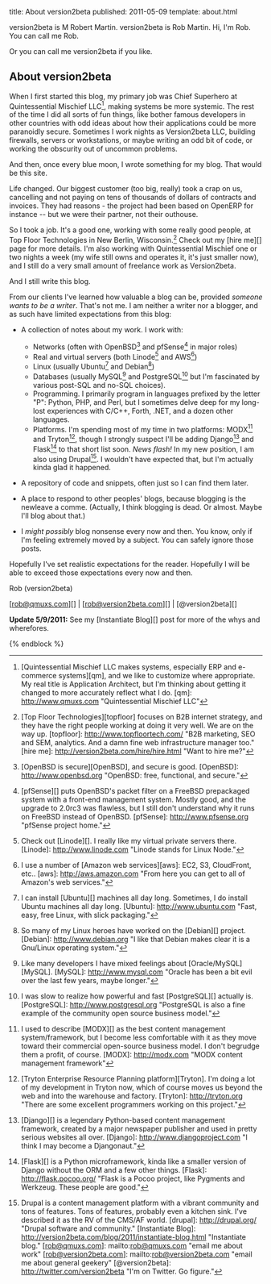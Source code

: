 title: About version2beta
published: 2011-05-09
template: about.html

version2beta is M Robert Martin. version2beta is Rob Martin.  Hi, I'm Rob. You can call me Rob.

Or you can call me version2beta if you like.

## About version2beta ##

When I first started this blog, my primary job was Chief Superhero at Quintessential Mischief LLC[^qmllc], making systems be more systemic. The rest of the time I did all sorts of fun things, like bother famous developers in other countries with odd ideas about how their applications could be more paranoidly secure. Sometimes I work nights as Version2beta LLC, building firewalls, servers or workstations, or maybe writing an odd bit of code, or working the obscurity out of uncommon problems.

And then, once every blue moon, I wrote something for my blog. That would be this site.

Life changed. Our biggest customer (too big, really) took a crap on us, cancelling and not paying on tens of thousands of dollars of contracts and invoices. They had reasons - the project had been based on OpenERP for instance -- but we were their partner, not their outhouse.

So I took a job. It's a good one, working with some really good people, at Top Floor Technologies in New Berlin, Wisconsin.[^topfloor] Check out my [hire me][] page for more details. I'm also working with Quintessential Mischief one or two nights a week (my wife still owns and operates it, it's just smaller now), and I still do a very small amount of freelance work as Version2beta.

And I still write this blog.

From our clients I've learned how valuable a blog can be, provided *someone wants to be a writer*. That's not me. I am neither a writer nor a blogger, and as such have limited expectations from this blog:

-   A collection of notes about my work. I work with:
    -   Networks (often with OpenBSD[^OpenBSD] and pfSense[^pfSense] in major roles)
    -   Real and virtual servers (both Linode[^Linode] and AWS[^AWS])
    -   Linux (usually Ubuntu[^Ubuntu] and Debian[^Debian])
    -   Databases (usually MySQL[^MySQL] and PostgreSQL[^Postgres] but I'm fascinated by various post-SQL and no-SQL choices).
    -   Programming. I primarily program in languages prefixed by the letter "P": Python, PHP, and Perl, but I sometimes delve deep for my long-lost experiences with C/C++, Forth, .NET, and a dozen other languages.
    -   Platforms. I'm spending most of my time in two platforms: MODX[^MODX] and Tryton[^Tryton], though I strongly suspect I'll be adding Django[^Django] and Flask[^Flask] to that short list soon. *News flash!* In my new position, I am also using Drupal[^drupal]. I wouldn't have expected that, but I'm actually kinda glad it happened.

-   A repository of code and snippets, often just so I can find them later.
-   A place to respond to other peoples' blogs, because blogging is the newleave a comme. (Actually, I think blogging is dead. Or almost. Maybe I'll blog about that.)
-   I *might possibly* blog nonsense every now and then. You know, only if I'm feeling extremely moved by a subject. You can safely ignore those posts.

Hopefully I've set realistic expectations for the reader. Hopefully I will be able to exceed those expectations every now and then.

Rob (version2beta)

[rob@qmuxs.com][] | [rob@version2beta.com][] | [@version2beta][]

__Update 5/9/2011:__ See my [Instantiate Blog][] post for more of the whys and wherefores.

  [^qmllc]: [Quintessential Mischief LLC makes systems, especially ERP and e-commerce systems][qm], and we like to customize where appropriate. My real title is Application Architect, but I'm thinking about getting it changed to more accurately reflect what I do.
  [qm]: http://www.qmuxs.com "Quintessential Mischief LLC"
  [^topfloor]: [Top Floor Technologies][topfloor] focuses on B2B internet strategy, and they have the right people working at doing it very well. We are on the way up.
  [topfloor]: http://www.topfloortech.com/ "B2B marketing, SEO and SEM, analytics. And a damn fine web infrastructure manager too."
  [hire me]: http://version2beta.com/hire/hire.html "Want to hire me?"
  [^OpenBSD]: [OpenBSD is secure][OpenBSD], and secure is good.
  [OpenBSD]: http://www.openbsd.org "OpenBSD: free, functional, and secure."
  [^pfSense]: [pfSense][] puts OpenBSD's packet filter on a FreeBSD prepackaged system with a front-end management system. Mostly good, and the upgrade to 2.0rc3 was flawless, but I still don't understand why it runs on FreeBSD instead of OpenBSD.
  [pfSense]: http://www.pfsense.org "pfSense project home."
  [^Linode]: Check out [Linode][]. I really like my virtual private servers there.
  [Linode]: http://www.linode.com "Linode stands for Linux Node."
  [^AWS]: I use a number of [Amazon web services][aws]: EC2, S3, CloudFront, etc..
  [aws]: http://aws.amazon.com "From here you can get to all of Amazon's web services."
  [^Ubuntu]: I can install [Ubuntu][] machines all day long. Sometimes, I do install Ubuntu machines all day long.
  [Ubuntu]: http://www.ubuntu.com "Fast, easy, free Linux, with slick packaging."
  [^Debian]: So many of my Linux heroes have worked on the [Debian][] project.
  [Debian]: http://www.debian.org "I like that Debian makes clear it is a Gnu/Linux operating system."
  [^MySQL]: Like many developers I have mixed feelings about [Oracle/MySQL][MySQL].
  [MySQL]: http://www.mysql.com "Oracle has been a bit evil over the last few years, maybe longer."
  [^Postgres]: I was slow to realize how powerful and fast [PostgreSQL][] actually is.
  [PostgreSQL]: http://www.postgresql.org "PostgreSQL is also a fine example of the community open source business model."
  [^MODX]: I used to describe [MODX][] as the best content management system/framework, but I become less comfortable with it as they move toward their commercial open-source business model. I don't begrudge them a profit, of course.
  [MODX]: http://modx.com "MODX content management framework"
  [^Tryton]: [Tryton Enterprise Resource Planning platform][Tryton]. I'm doing a lot of my development in Tryton now, which of course moves us beyond the web and into the warehouse and factory.
  [Tryton]: http://tryton.org "There are some excellent programmers working on this project."
  [^Django]: [Django][] is a legendary Python-based content management framework, created by a major newspaper publisher and used in pretty serious websites all over.
  [Django]: http://www.djangoproject.com "I think I may become a Djangonaut."
  [^Flask]: [Flask][] is a Python microframework, kinda like a smaller version of Django without the ORM and a few other things.
  [Flask]: http://flask.pocoo.org/ "Flask is a Pocoo project, like Pygments and Werkzeug. These people are good."
  [^drupal]: Drupal is a content management platform with a vibrant community and tons of features. Tons of features, probably even a kitchen sink. I've described it as the RV of the CMS/AF world.
  [drupal]: http://drupal.org/ "Drupal software and community."
  [Instantiate Blog]: http://version2beta.com/blog/2011/instantiate-blog.html "Instantiate blog."
  [rob@qmuxs.com]: mailto:rob@qmuxs.com "email me about work"
  [rob@version2beta.com]: mailto:rob@version2beta.com "email me about general geekery"
  [@version2beta]: http://twitter.com/version2beta "I'm on Twitter. Go figure."

{% endblock %}





